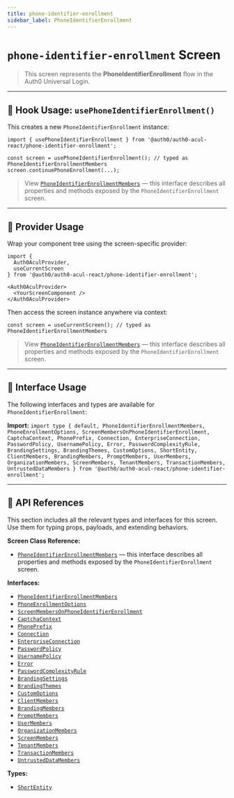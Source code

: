 ```yaml
---
title: phone-identifier-enrollment
sidebar_label: PhoneIdentifierEnrollment
---
```


# `phone-identifier-enrollment` Screen

> This screen represents the **PhoneIdentifierEnrollment** flow in the Auth0 Universal Login.

---

## 🔹 Hook Usage: `usePhoneIdentifierEnrollment()`

This creates a new `PhoneIdentifierEnrollment` instance:

```tsx
import { usePhoneIdentifierEnrollment } from '@auth0/auth0-acul-react/phone-identifier-enrollment';

const screen = usePhoneIdentifierEnrollment(); // typed as PhoneIdentifierEnrollmentMembers
screen.continuePhoneEnrollment(...);
```

> View [`PhoneIdentifierEnrollmentMembers`](https://auth0.github.io/universal-login/interfaces/Classes.PhoneIdentifierEnrollmentMembers.html) — this interface describes all properties and methods exposed by the `PhoneIdentifierEnrollment` screen.

---

## 🔹 Provider Usage

Wrap your component tree using the screen-specific provider:

```tsx
import {
  Auth0AculProvider,
  useCurrentScreen
} from '@auth0/auth0-acul-react/phone-identifier-enrollment';

<Auth0AculProvider>
  <YourScreenComponent />
</Auth0AculProvider>
```

Then access the screen instance anywhere via context:

```tsx
const screen = useCurrentScreen(); // typed as PhoneIdentifierEnrollmentMembers
```

> View [`PhoneIdentifierEnrollmentMembers`](https://auth0.github.io/universal-login/interfaces/Classes.PhoneIdentifierEnrollmentMembers.html) — this interface describes all properties and methods exposed by the `PhoneIdentifierEnrollment` screen.

---

## 🔹 Interface Usage

The following interfaces and types are available for `PhoneIdentifierEnrollment`:

**Import:**
`import type { default, PhoneIdentifierEnrollmentMembers, PhoneEnrollmentOptions, ScreenMembersOnPhoneIdentifierEnrollment, CaptchaContext, PhonePrefix, Connection, EnterpriseConnection, PasswordPolicy, UsernamePolicy, Error, PasswordComplexityRule, BrandingSettings, BrandingThemes, CustomOptions, ShortEntity, ClientMembers, BrandingMembers, PromptMembers, UserMembers, OrganizationMembers, ScreenMembers, TenantMembers, TransactionMembers, UntrustedDataMembers } from '@auth0/auth0-acul-react/phone-identifier-enrollment';`

---

## 🔸 API References

This section includes all the relevant types and interfaces for this screen. Use them for typing props, payloads, and extending behaviors.

**Screen Class Reference:**  
- [`PhoneIdentifierEnrollmentMembers`](https://auth0.github.io/universal-login/interfaces/Classes.PhoneIdentifierEnrollmentMembers.html) — this interface describes all properties and methods exposed by the `PhoneIdentifierEnrollment` screen.

**Interfaces:**
- [`PhoneIdentifierEnrollmentMembers`](https://auth0.github.io/universal-login/interfaces/Classes.PhoneIdentifierEnrollmentMembers.html)
- [`PhoneEnrollmentOptions`](https://auth0.github.io/universal-login/interfaces/Classes.PhoneEnrollmentOptions.html)
- [`ScreenMembersOnPhoneIdentifierEnrollment`](https://auth0.github.io/universal-login/interfaces/Classes.ScreenMembersOnPhoneIdentifierEnrollment.html)
- [`CaptchaContext`](https://auth0.github.io/universal-login/interfaces/Classes.CaptchaContext.html)
- [`PhonePrefix`](https://auth0.github.io/universal-login/interfaces/Classes.PhonePrefix.html)
- [`Connection`](https://auth0.github.io/universal-login/interfaces/Classes.Connection.html)
- [`EnterpriseConnection`](https://auth0.github.io/universal-login/interfaces/Classes.EnterpriseConnection.html)
- [`PasswordPolicy`](https://auth0.github.io/universal-login/interfaces/Classes.PasswordPolicy.html)
- [`UsernamePolicy`](https://auth0.github.io/universal-login/interfaces/Classes.UsernamePolicy.html)
- [`Error`](https://auth0.github.io/universal-login/interfaces/Classes.Error.html)
- [`PasswordComplexityRule`](https://auth0.github.io/universal-login/interfaces/Classes.PasswordComplexityRule.html)
- [`BrandingSettings`](https://auth0.github.io/universal-login/interfaces/Classes.BrandingSettings.html)
- [`BrandingThemes`](https://auth0.github.io/universal-login/interfaces/Classes.BrandingThemes.html)
- [`CustomOptions`](https://auth0.github.io/universal-login/interfaces/Classes.CustomOptions.html)
- [`ClientMembers`](https://auth0.github.io/universal-login/interfaces/Classes.ClientMembers.html)
- [`BrandingMembers`](https://auth0.github.io/universal-login/interfaces/Classes.BrandingMembers.html)
- [`PromptMembers`](https://auth0.github.io/universal-login/interfaces/Classes.PromptMembers.html)
- [`UserMembers`](https://auth0.github.io/universal-login/interfaces/Classes.UserMembers.html)
- [`OrganizationMembers`](https://auth0.github.io/universal-login/interfaces/Classes.OrganizationMembers.html)
- [`ScreenMembers`](https://auth0.github.io/universal-login/interfaces/Classes.ScreenMembers.html)
- [`TenantMembers`](https://auth0.github.io/universal-login/interfaces/Classes.TenantMembers.html)
- [`TransactionMembers`](https://auth0.github.io/universal-login/interfaces/Classes.TransactionMembers.html)
- [`UntrustedDataMembers`](https://auth0.github.io/universal-login/interfaces/Classes.UntrustedDataMembers.html)


**Types:**
- [`ShortEntity`](https://auth0.github.io/universal-login/types/Classes.ShortEntity.html)
